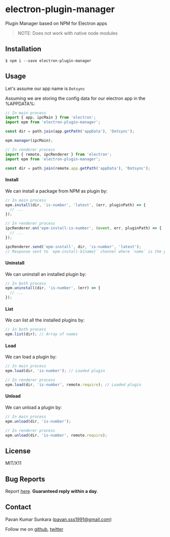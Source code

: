 # electron-plugin-manager

Plugin Manager based on NPM for Electron apps

> NOTE: Does not work with native node modules

## Installation

```
$ npm i --save electron-plugin-manager
```

## Usage

Let's assume our app name is `Dotsync`

Assuming we are storing the config data for our electron app in the %APPDATA%:

```js
// In main process
import { app, ipcMain } from 'electron';
import epm from 'electron-plugin-manager';

const dir = path.join(app.getPath('appData'), 'Dotsync');

epm.manager(ipcMain);
```

```js
// In renderer process
import { remote, ipcRenderer } from 'electron';
import epm from 'electron-plugin-manager';

const dir = path.join(remote.app.getPath('appData'), 'Dotsync');
```

#### Install
We can install a package from NPM as plugin by:

```js
// In main process
epm.install(dir, 'is-number', 'latest', (err, pluginPath) => {
  // ...
});
```

```js
// In renderer process
ipcRenderer.on('epm-install-is-number', (event, err, pluginPath) => {
  // ...
});

ipcRenderer.send('epm-install', dir, 'is-number', 'latest');
// Response sent to `epm-install-${name}` channel where `name` is the plugin name
```

#### Uninstall
We can uninstall an installed plugin by:

```js
// In both process
epm.uninstall(dir, 'is-number', (err) => {
  // ...
});
```

#### List
We can list all the installed plugins by:

```js
// In both process
epm.list(dir); // Array of names
```

#### Load
We can load a plugin by:

```js
// In main process
epm.load(dir, 'is-number'); // Loaded plugin
```

```js
// In renderer process
epm.load(dir, 'is-number', remote.require); // Loaded plugin
```

#### Unload
We can unload a plugin by:

```js
// In main process
epm.unload(dir, 'is-number');
```

```js
// In renderer process
epm.unload(dir, 'is-number', remote.require);
```

## License
MIT/X11

## Bug Reports
Report [here](http://github.com/pksunkara/electron-plugin-manager/issues). __Guaranteed reply within a day__.

## Contact
Pavan Kumar Sunkara (pavan.sss1991@gmail.com)

Follow me on [github](https://github.com/users/follow?target=pksunkara), [twitter](http://twitter.com/pksunkara)
